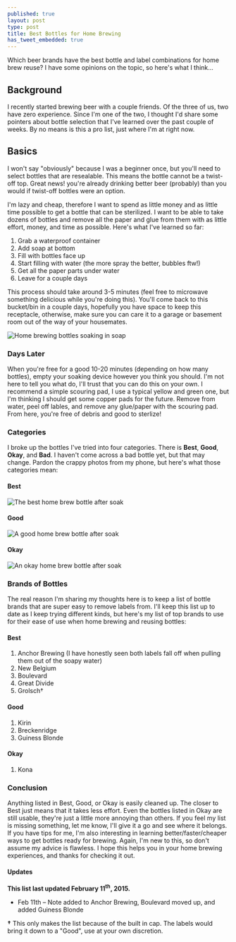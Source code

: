 ```yaml
---
published: true
layout: post
type: post
title: Best Bottles for Home Brewing
has_tweet_embedded: true
---
```


Which beer brands have the best bottle and label combinations for home brew reuse? I have some opinions on the topic, so here's what I think&#8230; 

## Background

I recently started brewing beer with a couple friends. Of the three of us, two have zero experience. Since I'm one of the two, I thought I'd share some pointers about bottle selection that I've learned over the past couple of weeks. By no means is this a pro list, just where I'm at right now.

## Basics

I won't say &quot;obviously&quot; because I was a beginner once, but you'll need to select bottles that are resealable. This means the bottle cannot be a twist-off top. Great news! you're already drinking better beer (probably) than you would if twist-off bottles were an option.

I'm lazy and cheap, therefore I want to spend as little money and as little time possible to get a bottle that can be sterilized. I want to be able to take dozens of bottles and remove all the paper and glue from them with as little effort, money, and time as possible. Here's what I've learned so far:

1. Grab a waterproof container
1. Add soap at bottom
1. Fill with bottles face up
1. Start filling with water (the more spray the better, bubbles ftw!)
1. Get all the paper parts under water
1. Leave for a couple days

This process should take around 3-5 minutes (feel free to microwave something delicious while you're doing this). You'll come back to this bucket/bin in a couple days, hopefully you have space to keep this receptacle, otherwise, make sure you can care it to a garage or basement room out of the way of your housemates.

<img alt="Home brewing bottles soaking in soap" class="img-responsive" src="/img/posts/2015-01/home-brew-bottle-soak.png" />

### Days Later

When you're free for a good 10-20 minutes (depending on how many bottles), empty your soaking device however you think you should. I'm not here to tell you what do, I'll trust that you can do this on your own. I recommend a simple scouring pad, I use a typical yellow and green one, but I'm thinking I should get some copper pads for the future. Remove from water, peel off lables, and remove any glue/paper with the scouring pad. From here, you're free of debris and good to sterlize!



### Categories

I broke up the bottles I've tried into four categories. There is **Best**, **Good**, **Okay**, and **Bad**. I haven't come across a bad bottle yet, but that may change. Pardon the crappy photos from my phone, but here's what those categories mean:

<div class="row">
		<div class="col-lg-4 col-md-4 col-sm-4">
			<h4>Best</h4>
			<img alt="The best home brew bottle after soak" class="img-responsive" src="/img/posts/2015-01/home-brew-bottle-best.png" />
		</div>
		<div class="col-lg-4 col-md-4 col-sm-4">
			<h4>Good</h4>
			<img alt="A good home brew bottle after soak" class="img-responsive" src="/img/posts/2015-01/home-brew-bottle-good.png" />
		</div>
		<div class="col-lg-4 col-md-4 col-sm-4">
			<h4>Okay</h4>
			<img alt="An okay home brew bottle after soak" class="img-responsive" src="/img/posts/2015-01/home-brew-bottle-okay.png" />
		</div>
</div>

### Brands of Bottles

The real reason I'm sharing my thoughts here is to keep a list of bottle brands that are super easy to remove labels from. I'll keep this list up to date as I keep trying different kinds, but here's my list of top brands to use for their ease of use when home brewing and reusing bottles:

#### Best

1. Anchor Brewing (I have honestly seen both labels fall off when pulling them out of the soapy water)
1. New Belgium
1. Boulevard
1. Great Divide
1. Grolsch&dagger;

#### Good

1. Kirin
1. Breckenridge
1. Guiness Blonde

#### Okay

1. Kona

### Conclusion

Anything listed in Best, Good, or Okay is easily cleaned up. The closer to Best just means that it takes less effort. Even the bottles listed in Okay are still usable, they're just a little more annoying than others. If you feel my list is missing something, let me know, I'll give it a go and see where it belongs. If you have tips for me, I'm also interesting in learning better/faster/cheaper ways to get bottles ready for brewing. Again, I'm new to this, so don't assume my advice is flawless. I hope this helps you in your home brewing experiences, and thanks for checking it out.

#### Updates

**This list last updated February 11<sup>th</sup>, 2015.**

- Feb 11th – Note added to Anchor Brewing,  Boulevard moved up, and added Guiness Blonde
 
<strong>&dagger;</strong>&nbsp;This only makes the list because of the built in cap. The labels would bring it down to a &quot;Good&quot;, use at your own discretion.

